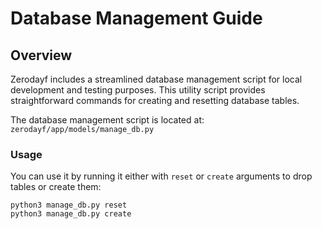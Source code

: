 # Database Management Guide

## Overview
Zerodayf includes a streamlined database management script for local development and testing purposes. This utility script provides straightforward commands for creating and resetting database tables. 

The database management script is located at: `zerodayf/app/models/manage_db.py`

### Usage
You can use it by running it either with `reset` or `create` arguments to drop tables or create them:
```
python3 manage_db.py reset
python3 manage_db.py create
```

